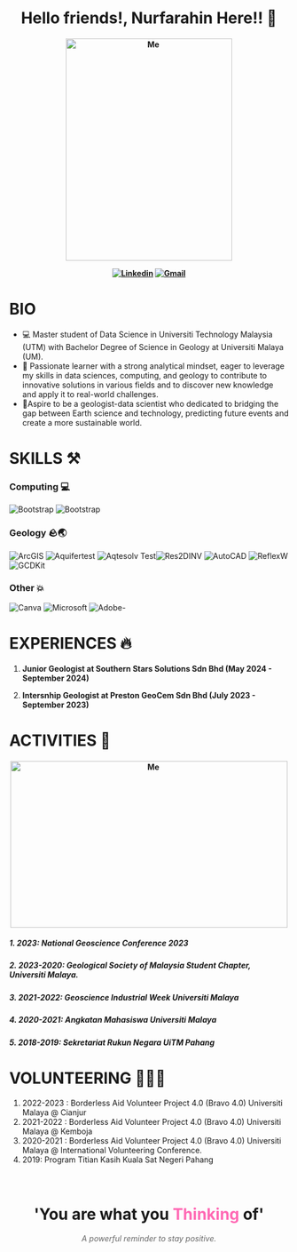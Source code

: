 

<h1 align="center" border-radius: 25px;>Hello friends!, Nurfarahin Here!! 👋 </h1>

<h4 align="center">
  <img src="https://github.com/user-attachments/assets/55098868-6c1c-4b20-96e9-4165204dcc35" alt="Me" width= "300" height="400" />
</p>


[![Linkedin](https://img.shields.io/badge/-LinkedIn-blue?style=flat&logo=Linkedin&logoColor=white)](https://www.linkedin.com/in/www.linkedin.com/in/nurfarahin-amir-hamzah-2138391bb/) [![Gmail](https://img.shields.io/badge/-Gmail-c14438?style=flat&logo=Gmail&logoColor=white)](mailto:farah.farahin399@gmail.com)


# BIO
- 💻 Master student of Data Science in Universiti Technology Malaysia (UTM) with Bachelor Degree of Science in Geology at Universiti Malaya (UM). 
- 🤔 Passionate learner with a strong analytical mindset, eager to leverage my skills in data sciences, computing, and geology to contribute to innovative solutions in various fields and to discover new knowledge and apply it to real-world challenges.
- 🌱Aspire to be a geologist-data scientist who dedicated to bridging the gap between Earth science and technology, predicting future events and create a more sustainable world.


# SKILLS ⚒️
### Computing 💻
![Bootstrap](https://img.shields.io/badge/-Python-05122A?style=flat-plastic&logo=Python&color=white) ![Bootstrap](https://img.shields.io/badge/-MySQL-05122A?style=plastic&logo=MySQL&color=white) 
### Geology 🪨🌏
![ArcGIS](https://img.shields.io/badge/-ArcGIS-007BC3?style=flat-plastic&logo=ArcGIS&color=white) ![Aquifertest](https://img.shields.io/badge/-Aquifertest-0078D7?style=fplastic&logo=Aquifertest&color=blue) ![Aqtesolv Test](https://img.shields.io/badge/-Aqtesolv%20Test-0078D7?style=fplastic&logo=Aqtesolv%20Test&color=blue)![Res2DINV](https://img.shields.io/badge/-Res2DINV-0078D7?style=plastic&logo=Res2DINV&color=green)  ![AutoCAD](https://img.shields.io/badge/-AutoCAD-0078D7?style=plastic&logo=AutoCAD&color=red) ![ReflexW](https://img.shields.io/badge/-ReflexW-0078D7?style=fplastic&logo=ReflexW&color=red)![GCDKit](https://img.shields.io/badge/-GCDKit-0078D7?style=plastic&logo=GCDKit&color=yellow) 
### Other 💥
![Canva](https://img.shields.io/badge/-Canva-00C497?style=plastic&logo=Canva&color=black) ![Microsoft](https://img.shields.io/badge/-Microsoft-0078D7?style=plastic&logo=Microsoft&color=white) ![Adobe](https://img.shields.io/badge/-Adobe-FF0000?style=plastic&logo=Adobe&color=oceanblue)-


# EXPERIENCES 🔥

1. **Junior Geologist at Southern Stars Solutions Sdn Bhd (May 2024 - September 2024)**

2. **Intersnhip Geologist at Preston GeoCem Sdn Bhd (July 2023 - September 2023)**


# ACTIVITIES 🎯
<h4 align="center"> <img src="https://github.com/user-attachments/assets/e4e650ca-f673-40bf-befe-19d696b23fd4" alt="Me" width= "500" height="300" />

 
 ##### 1. 2023: National Geoscience Conference 2023
 ##### 2. 2023-2020: Geological Society of Malaysia Student Chapter, Universiti Malaya.
 ##### 3. 2021-2022: Geoscience Industrial Week Universiti Malaya  
 ##### 4. 2020-2021: Angkatan Mahasiswa Universiti Malaya 
 ##### 5. 2018-2019: Sekretariat Rukun Negara UiTM Pahang

    
# VOLUNTEERING 👩🏻‍🦽
 1. 2022-2023 : Borderless Aid Volunteer Project 4.0 (Bravo 4.0) Universiti Malaya @ Cianjur
 2. 2021-2022 : Borderless Aid Volunteer Project 4.0 (Bravo 4.0) Universiti Malaya @ Kemboja 
 3. 2020-2021 : Borderless Aid Volunteer Project 4.0 (Bravo 4.0) Universiti Malaya @ International Volunteering Conference.
 4. 2019: Program Titian Kasih Kuala Sat Negeri Pahang

<div align="center" style="background-image: url('https://your-image-url.com'); background-size: cover; padding: 20px;">
  <h1>'You are what you <span style="color: #ff69b4;">Thinking</span> of'</h1>
  <p style="font-style: italic; color: #666;">A powerful reminder to stay positive.</p>
</div>



